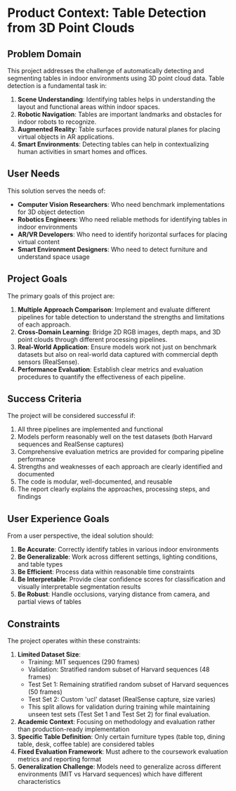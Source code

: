 # Product Context: Table Detection from 3D Point Clouds

## Problem Domain

This project addresses the challenge of automatically detecting and segmenting tables in indoor environments using 3D point cloud data. Table detection is a fundamental task in:

1. **Scene Understanding**: Identifying tables helps in understanding the layout and functional areas within indoor spaces.
2. **Robotic Navigation**: Tables are important landmarks and obstacles for indoor robots to recognize.
3. **Augmented Reality**: Table surfaces provide natural planes for placing virtual objects in AR applications.
4. **Smart Environments**: Detecting tables can help in contextualizing human activities in smart homes and offices.

## User Needs

This solution serves the needs of:

- **Computer Vision Researchers**: Who need benchmark implementations for 3D object detection
- **Robotics Engineers**: Who need reliable methods for identifying tables in indoor environments
- **AR/VR Developers**: Who need to identify horizontal surfaces for placing virtual content
- **Smart Environment Designers**: Who need to detect furniture and understand space usage

## Project Goals

The primary goals of this project are:

1. **Multiple Approach Comparison**: Implement and evaluate different pipelines for table detection to understand the strengths and limitations of each approach.
2. **Cross-Domain Learning**: Bridge 2D RGB images, depth maps, and 3D point clouds through different processing pipelines.
3. **Real-World Application**: Ensure models work not just on benchmark datasets but also on real-world data captured with commercial depth sensors (RealSense).
4. **Performance Evaluation**: Establish clear metrics and evaluation procedures to quantify the effectiveness of each pipeline.

## Success Criteria

The project will be considered successful if:

1. All three pipelines are implemented and functional
2. Models perform reasonably well on the test datasets (both Harvard sequences and RealSense captures)
3. Comprehensive evaluation metrics are provided for comparing pipeline performance
4. Strengths and weaknesses of each approach are clearly identified and documented
5. The code is modular, well-documented, and reusable
6. The report clearly explains the approaches, processing steps, and findings

## User Experience Goals

From a user perspective, the ideal solution should:

1. **Be Accurate**: Correctly identify tables in various indoor environments
2. **Be Generalizable**: Work across different settings, lighting conditions, and table types
3. **Be Efficient**: Process data within reasonable time constraints
4. **Be Interpretable**: Provide clear confidence scores for classification and visually interpretable segmentation results
5. **Be Robust**: Handle occlusions, varying distance from camera, and partial views of tables

## Constraints

The project operates within these constraints:

1. **Limited Dataset Size**:
   - Training: MIT sequences (290 frames)
   - Validation: Stratified random subset of Harvard sequences (48 frames)
   - Test Set 1: Remaining stratified random subset of Harvard sequences (50 frames)
   - Test Set 2: Custom 'ucl' dataset (RealSense capture, size varies)
   - This split allows for validation during training while maintaining unseen test sets (Test Set 1 and Test Set 2) for final evaluation.
2. **Academic Context**: Focusing on methodology and evaluation rather than production-ready implementation
3. **Specific Table Definition**: Only certain furniture types (table top, dining table, desk, coffee table) are considered tables
4. **Fixed Evaluation Framework**: Must adhere to the coursework evaluation metrics and reporting format
5. **Generalization Challenge**: Models need to generalize across different environments (MIT vs Harvard sequences) which have different characteristics
